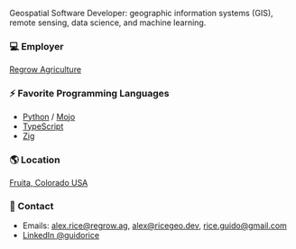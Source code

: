 Geospatial Software Developer: geographic information systems (GIS), remote sensing, data science, and machine learning.

### :computer: Employer

[Regrow Agriculture](https://regrow.ag)

### :zap: Favorite Programming Languages

* [Python](https://python.org) / [Mojo](https://www.modular.com/mojo)
* [TypeScript](https://www.typescriptlang.org)
* [Zig](https://ziglang.org)

### :earth_americas: Location 

 [Fruita, Colorado USA](https://www.openstreetmap.org/#map=8/38.974/-108.680)

### :wave: Contact

* Emails: [alex.rice@regrow.ag](mailto:alex.rice@regrow.ag), [alex@ricegeo.dev](mailto:alex@ricegeo.dev), [rice.guido@gmail.com](mailto:rice.guido@gmail.com)
* [LinkedIn @guidorice](https://www.linkedin.com/in/guidorice/)
